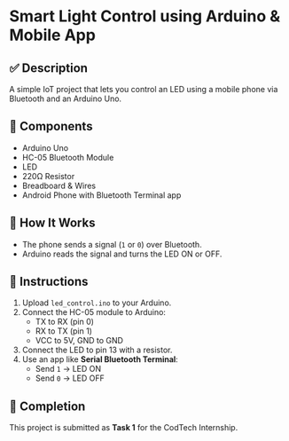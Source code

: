 # Smart Light Control using Arduino & Mobile App

## ✅ Description
A simple IoT project that lets you control an LED using a mobile phone via Bluetooth and an Arduino Uno.

## 🔧 Components
- Arduino Uno
- HC-05 Bluetooth Module
- LED
- 220Ω Resistor
- Breadboard & Wires
- Android Phone with Bluetooth Terminal app

## 🔌 How It Works
- The phone sends a signal (`1` or `0`) over Bluetooth.
- Arduino reads the signal and turns the LED ON or OFF.

## 📲 Instructions
1. Upload `led_control.ino` to your Arduino.
2. Connect the HC-05 module to Arduino:
   - TX to RX (pin 0)
   - RX to TX (pin 1)
   - VCC to 5V, GND to GND
3. Connect the LED to pin 13 with a resistor.
4. Use an app like **Serial Bluetooth Terminal**:
   - Send `1` → LED ON
   - Send `0` → LED OFF

## 🏁 Completion
This project is submitted as **Task 1** for the CodTech Internship.

